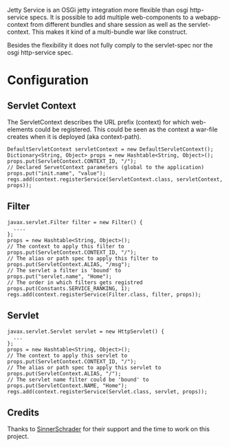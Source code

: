 Jetty Service is an OSGi jetty integration more flexible than osgi http-service
specs. It is possible to add multiple web-components to a webapp-context from
different bundles and share session as well as the servlet-context.
This makes it kind of a multi-bundle war like construct.

Besides the flexibility it does not fully comply to the servlet-spec nor the 
osgi http-service spec.

Configuration
=============

Servlet Context
---------------

The ServletContext describes the URL prefix (context) for which web-elements
could be registered.
This could be seen as the context a war-file creates when it is 
deployed (aka context-path).

    DefaultServletContext servletContext = new DefaultServletContext();
    Dictionary<String, Object> props = new Hashtable<String, Object>();
    props.put(ServletContext.CONTEXT_ID, "/");
    // Declared ServetContext parameters (global to the application)
    props.put("init.name", "value");
    regs.add(context.registerService(ServletContext.class, servletContext, props));

Filter
------

    javax.servlet.Filter filter = new Filter() {
      ....
    };
    props = new Hashtable<String, Object>();
    // The context to apply this filter to
    props.put(ServletContext.CONTEXT_ID, "/");
    // The alias or path spec to apply this filter to
    props.put(ServletContext.ALIAS, "/msg");
    // The servlet a filter is 'bound' to
    props.put("servlet.name", "Home");
    // The order in which filters gets registred
    props.put(Constants.SERVICE_RANKING, 1);
    regs.add(context.registerService(Filter.class, filter, props));

Servlet
-------

    javax.servlet.Servlet servlet = new HttpServlet() {
      ...
    };
    props = new Hashtable<String, Object>();
    // The context to apply this servlet to
    props.put(ServletContext.CONTEXT_ID, "/");
    // The alias or path spec to apply this servlet to
    props.put(ServletContext.ALIAS, "/");
    // The servlet name filter could be 'bound' to
    props.put(ServletContext.NAME, "Home");
    regs.add(context.registerService(Servlet.class, servlet, props));

Credits
-------

Thanks to [SinnerSchrader](http://www.sinnerschrader.com/) for their support
and the time to work on this project.
